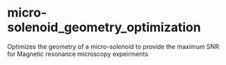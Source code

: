 # micro-solenoid_geometry_optimization

Optimizes the geometry of a micro-solenoid to provide the maximum SNR for Magnetic resonance microscopy expeirments
